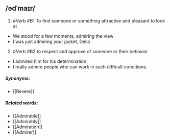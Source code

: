 ## /ədˈmaɪr/  
 1. #Verb
 #B1
To find someone or something attractive and pleasant to look at

- We stood for a few moments, admiring the view
- I was just admiring your jacket, Delia

2. #Verb
#B2
to respect and approve of someone or their behavior

- I admired him for his determination.
- I really admire people who can work in such difficult conditions.

##### Synonyms:
- [[Revere]]

##### Related words:
- [[Admirable]]
- [[Admirably]]
- [[Admiration]]
- [[Admirer]]
